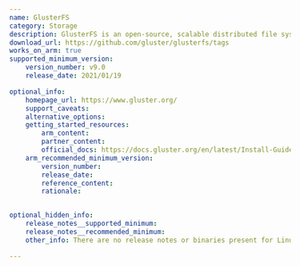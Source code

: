 ```yaml
---
name: GlusterFS
category: Storage
description: GlusterFS is an open-source, scalable distributed file system designed to handle large amounts of data across multiple servers.
download_url: https://github.com/gluster/glusterfs/tags
works_on_arm: true
supported_minimum_version:
    version_number: v9.0
    release_date: 2021/01/19

optional_info:
    homepage_url: https://www.gluster.org/
    support_caveats:
    alternative_options: 
    getting_started_resources:
        arm_content: 
        partner_content: 
        official_docs: https://docs.gluster.org/en/latest/Install-Guide/Install/
    arm_recommended_minimum_version:
        version_number: 
        release_date:
        reference_content:
        rationale:


optional_hidden_info:
    release_notes__supported_minimum: 
    release_notes__recommended_minimum:
    other_info: There are no release notes or binaries present for Linux/ARM64. GlusterFS version 9.0 is installed and tested on the Neoverse N1, using steps mentioned in the [file](https://github.com/gluster/glusterfs/blob/devel/INSTALL).

---
```


